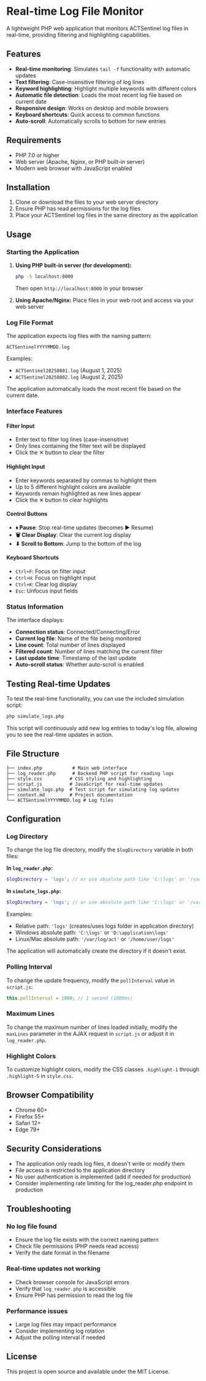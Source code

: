 # Real-time Log File Monitor

A lightweight PHP web application that monitors ACTSentinel log files in real-time, providing filtering and highlighting capabilities.

## Features

- **Real-time monitoring**: Simulates `tail -f` functionality with automatic updates
- **Text filtering**: Case-insensitive filtering of log lines
- **Keyword highlighting**: Highlight multiple keywords with different colors
- **Automatic file detection**: Loads the most recent log file based on current date
- **Responsive design**: Works on desktop and mobile browsers
- **Keyboard shortcuts**: Quick access to common functions
- **Auto-scroll**: Automatically scrolls to bottom for new entries

## Requirements

- PHP 7.0 or higher
- Web server (Apache, Nginx, or PHP built-in server)
- Modern web browser with JavaScript enabled

## Installation

1. Clone or download the files to your web server directory
2. Ensure PHP has read permissions for the log files
3. Place your ACTSentinel log files in the same directory as the application

## Usage

### Starting the Application

1. **Using PHP built-in server (for development):**
   ```bash
   php -S localhost:8000
   ```
   Then open `http://localhost:8000` in your browser

2. **Using Apache/Nginx:**
   Place files in your web root and access via your web server

### Log File Format

The application expects log files with the naming pattern:
```
ACTSentinelYYYYMMDD.log
```

Examples:
- `ACTSentinel20250801.log` (August 1, 2025)
- `ACTSentinel20250802.log` (August 2, 2025)

The application automatically loads the most recent file based on the current date.

### Interface Features

#### Filter Input
- Enter text to filter log lines (case-insensitive)
- Only lines containing the filter text will be displayed
- Click the ✕ button to clear the filter

#### Highlight Input
- Enter keywords separated by commas to highlight them
- Up to 5 different highlight colors are available
- Keywords remain highlighted as new lines appear
- Click the ✕ button to clear highlights

#### Control Buttons
- **⏸ Pause**: Stop real-time updates (becomes ▶ Resume)
- **🗑 Clear Display**: Clear the current log display
- **⬇ Scroll to Bottom**: Jump to the bottom of the log

#### Keyboard Shortcuts
- `Ctrl+F`: Focus on filter input
- `Ctrl+H`: Focus on highlight input
- `Ctrl+K`: Clear log display
- `Esc`: Unfocus input fields

### Status Information

The interface displays:
- **Connection status**: Connected/Connecting/Error
- **Current log file**: Name of the file being monitored
- **Line count**: Total number of lines displayed
- **Filtered count**: Number of lines matching the current filter
- **Last update time**: Timestamp of the last update
- **Auto-scroll status**: Whether auto-scroll is enabled

## Testing Real-time Updates

To test the real-time functionality, you can use the included simulation script:

```bash
php simulate_logs.php
```

This script will continuously add new log entries to today's log file, allowing you to see the real-time updates in action.

## File Structure

```
├── index.php           # Main web interface
├── log_reader.php      # Backend PHP script for reading logs
├── style.css          # CSS styling and highlighting
├── script.js          # JavaScript for real-time updates
├── simulate_logs.php  # Test script for simulating log updates
├── context.md         # Project documentation
└── ACTSentinelYYYYMMDD.log # Log files
```

## Configuration

### Log Directory
To change the log file directory, modify the `$logDirectory` variable in both files:

**In `log_reader.php`:**
```php
$logDirectory = 'logs'; // or use absolute path like 'C:\logs' or '/var/log/act'
```

**In `simulate_logs.php`:**
```php
$logDirectory = 'logs'; // or use absolute path like 'C:\logs' or '/var/log/act'
```

Examples:
- Relative path: `'logs'` (creates/uses logs folder in application directory)
- Windows absolute path: `'C:\logs'` or `'D:\application\logs'`
- Linux/Mac absolute path: `'/var/log/act'` or `'/home/user/logs'`

The application will automatically create the directory if it doesn't exist.

### Polling Interval
To change the update frequency, modify the `pollInterval` value in `script.js`:
```javascript
this.pollInterval = 1000; // 1 second (1000ms)
```

### Maximum Lines
To change the maximum number of lines loaded initially, modify the `maxLines` parameter in the AJAX request in `script.js` or adjust it in `log_reader.php`.

### Highlight Colors
To customize highlight colors, modify the CSS classes `.highlight-1` through `.highlight-5` in `style.css`.

## Browser Compatibility

- Chrome 60+
- Firefox 55+
- Safari 12+
- Edge 79+

## Security Considerations

- The application only reads log files, it doesn't write or modify them
- File access is restricted to the application directory
- No user authentication is implemented (add if needed for production)
- Consider implementing rate limiting for the log_reader.php endpoint in production

## Troubleshooting

### No log file found
- Ensure the log file exists with the correct naming pattern
- Check file permissions (PHP needs read access)
- Verify the date format in the filename

### Real-time updates not working
- Check browser console for JavaScript errors
- Verify that `log_reader.php` is accessible
- Ensure PHP has permission to read the log file

### Performance issues
- Large log files may impact performance
- Consider implementing log rotation
- Adjust the polling interval if needed

## License

This project is open source and available under the MIT License.
